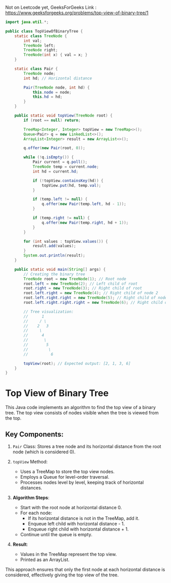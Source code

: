 Not on Leetcode yet, GeeksForGeeks Link : https://www.geeksforgeeks.org/problems/top-view-of-binary-tree/1
```java
import java.util.*;

public class TopViewOfBinaryTree {
    static class TreeNode {
        int val;
        TreeNode left;
        TreeNode right;
        TreeNode(int x) { val = x; }
    }

    static class Pair {
        TreeNode node;
        int hd; // Horizontal distance

        Pair(TreeNode node, int hd) {
            this.node = node;
            this.hd = hd;
        }
    }

    public static void topView(TreeNode root) {
        if (root == null) return;

        TreeMap<Integer, Integer> topView = new TreeMap<>();
        Queue<Pair> q = new LinkedList<>();
        ArrayList<Integer> result = new ArrayList<>();

        q.offer(new Pair(root, 0));

        while (!q.isEmpty()) {
            Pair current = q.poll();
            TreeNode temp = current.node;
            int hd = current.hd;

            if (!topView.containsKey(hd)) {
                topView.put(hd, temp.val);
            }

            if (temp.left != null) {
                q.offer(new Pair(temp.left, hd - 1));
            }

            if (temp.right != null) {
                q.offer(new Pair(temp.right, hd + 1));
            }
        }

        for (int values : topView.values()) {
            result.add(values);
        }
        System.out.println(result);
    }

    public static void main(String[] args) {
        // Creating the binary tree
        TreeNode root = new TreeNode(1); // Root node
        root.left = new TreeNode(2); // Left child of root
        root.right = new TreeNode(3); // Right child of root
        root.left.right = new TreeNode(4); // Right child of node 2
        root.left.right.right = new TreeNode(5); // Right child of node 4
        root.left.right.right.right = new TreeNode(6); // Right child of node 5

        // Tree visualization:
        //      1
        //     / \
        //    2   3
        //     \
        //      4
        //       \
        //        5
        //         \
        //          6

        topView(root); // Expected output: [2, 1, 3, 6]
    }
}

```
# Top View of Binary Tree

This Java code implements an algorithm to find the top view of a binary tree. The top view consists of nodes visible when the tree is viewed from the top.

## Key Components:

1. `Pair` Class: Stores a tree node and its horizontal distance from the root node (which is considered 0).

2. `topView` Method:
   - Uses a TreeMap to store the top view nodes.
   - Employs a Queue for level-order traversal.
   - Processes nodes level by level, keeping track of horizontal distances.

3. **Algorithm Steps**:
   - Start with the root node at horizontal distance 0.
   - For each node:
     - If its horizontal distance is not in the TreeMap, add it.
     - Enqueue left child with horizontal distance - 1.
     - Enqueue right child with horizontal distance + 1.
   - Continue until the queue is empty.

4. **Result**:
   - Values in the TreeMap represent the top view.
   - Printed as an ArrayList.

This approach ensures that only the first node at each horizontal distance is considered, effectively giving the top view of the tree.
